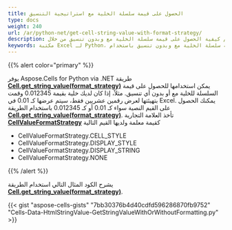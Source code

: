 ```yaml
---
title: الحصول على قيمة سلسلة الخلية مع استراتيجية التنسيق
type: docs
weight: 240
url: /ar/python-net/get-cell-string-value-with-format-strategy/
description: تعلم كيفية الحصول على قيمة سلسلة الخلية مع وبدون تنسيق من خلال Aspose.Cells for Python via .NET API.
keywords: مكتبة Excel لـ Python، كيفية الحصول على قيمة سلسلة الخلية مع وبدون تنسيق باستخدام Python، كيفية استرداد قيمة سلسلة الخلية مع وبدون تنسيق باستخدام Python، الحصول على قيمة سلسلة الخلية مع وبدون تنسيق باستخدام Python
---
```


{{% alert color="primary" %}}

يوفر Aspose.Cells for Python via .NET طريقة [**Cell.get_string_value(format_strategy)**](https://reference.aspose.com/cells/python-net/aspose.cells/cell/get_string_value/) يمكن استخدامها للحصول على قيمة السلسلة للخلية مع أو بدون أي تنسيق. مثلاً، إذا كان لديك خلية بقيمة 0.012345 وقمت بتهيئتها لعرض رقمين عشريين فقط، سيتم عرضها كـ 0.01 في Excel. يمكنك الحصول على القيم النصية سواء كـ 0.01 أو كـ 0.012345 باستخدام الطريقة [**Cell.get_string_value(format_strategy)**](https://reference.aspose.com/cells/python-net/aspose.cells/cell/get_string_value/). تأخذ العلامة التجارية [**CellValueFormatStrategy**](https://reference.aspose.com/cells/python-net/aspose.cells/cellvalueformatstrategy/) كقيمة معلمة ولديها القيم التالية

- CellValueFormatStrategy.CELL_STYLE
- CellValueFormatStrategy.DISPLAY_STYLE
- CellValueFormatStrategy.DISPLAY_STRING
- CellValueFormatStrategy.NONE

{{% /alert %}}

يشرح الكود المثال التالي استخدام الطريقة [**Cell.get_string_value(format_strategy)**](https://reference.aspose.com/cells/python-net/aspose.cells/cell/get_string_value/).

{{< gist "aspose-cells-gists" "7bb30376b4d40cdfd596286870fb9752" "Cells-Data-HtmlStringValue-GetStringValueWithOrWithoutFormatting.py" >}}
